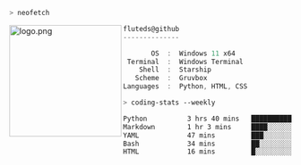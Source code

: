 ```zsh
> neofetch
```

<!--img align="left" src="https://github.com/fluteds.png" alt="logo.png" width="200"/>-->
<img align="left" src="https://external-content.duckduckgo.com/iu/?u=https%3A%2F%2F78.media.tumblr.com%2F975fca5f82161b190efdcaa05ffbd4ec%2Ftumblr_p6q6m9TJF01x3p3jmo1_500.png&f=1&nofb=1" alt="logo.png" width="200"/>

```csharp
fluteds@github
--------------

       OS  :  Windows 11 x64
 Terminal  :  Windows Terminal
    Shell  :  Starship
   Scheme  :  Gruvbox
Languages  :  Python, HTML, CSS
```

```zsh
> coding-stats --weekly
```

<!--START_SECTION:waka-->

```txt
Python          3 hrs 40 mins   █████████████▓░░░░░░░░░░░   54.32 %
Markdown        1 hr 3 mins     ████░░░░░░░░░░░░░░░░░░░░░   15.56 %
YAML            47 mins         ███░░░░░░░░░░░░░░░░░░░░░░   11.81 %
Bash            34 mins         ██░░░░░░░░░░░░░░░░░░░░░░░   08.52 %
HTML            16 mins         █░░░░░░░░░░░░░░░░░░░░░░░░   04.05 %
```

<!--END_SECTION:waka-->
